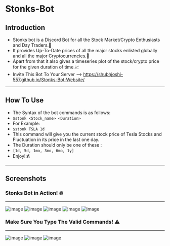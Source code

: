# Stonks-Bot
## Introduction
- Stonks bot is a Discord Bot for all the Stock Market/Crypto Enthusiasts and Day Traders.🤑
- It provides Up-To-Date prices of all the major stocks enlisted globally and all the major Cryptocurrencies.💸
- Apart from that it also gives a timeseries plot of the stock/crypto price for the given duration of time.📈
- Invite This Bot To Your Server --> https://shubhjoshi-557.github.io/Stonks-Bot-Website/ 
-------------------------------------------------------------------------------------------------------------------------------------------------
## How To Use
- The Syntax of the bot commands is as follows: 
- ```$stonk <Stock_name> <Duration>```
- For Example:
- ```$stonk TSLA 1d```
- This command will give you the current stock price of Tesla Stocks and Fluctuation in its price in the last one day.
- The Duration should only be one of these :
- ```[1d, 5d, 1mo, 3mo, 6mo, 1y]```
- Enjoy!💰
-------------------------------------------------------------------------------------------------------------------------------------------------
## Screenshots
### Stonks Bot in Action! 🔥
-------------------------------------------------------------------------------------------------------------------------------------------------
![image](https://user-images.githubusercontent.com/62555809/134845043-da507a31-751c-4651-ac67-b890ed6575a5.png)
![image](https://user-images.githubusercontent.com/62555809/134845062-678f0ae4-ece3-4d7d-8e87-a832d7a4efa3.png)
![image](https://user-images.githubusercontent.com/62555809/134845101-af4b1317-44a8-416c-8b73-eb7bccd46ee4.png)
![image](https://user-images.githubusercontent.com/62555809/134845118-24a0225b-cc26-4430-ac76-ee9919d4f5c6.png)
![image](https://user-images.githubusercontent.com/62555809/134845144-609bb5bc-9a1c-4441-a3e2-aef9a84c9286.png)

### Make Sure You Type The Valid Commands! ⚠️
-------------------------------------------------------------------------------------------------------------------------------------------------
![image](https://user-images.githubusercontent.com/62555809/134813466-d853dedb-b45c-40c9-84b5-a021004b4ac9.png)
![image](https://user-images.githubusercontent.com/62555809/134813487-30e9ddac-0a4a-43df-bfe8-48d5fa3f1b65.png)
![image](https://user-images.githubusercontent.com/62555809/134813505-8f69ecee-cf2c-4b60-98db-421a1a267306.png)
